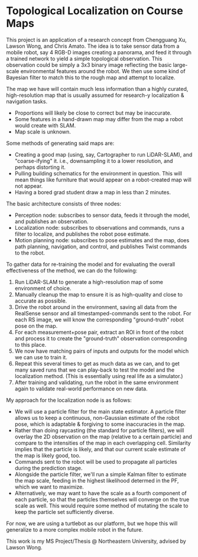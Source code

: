 # Topological Localization on Course Maps

This project is an application of a research concept from Chengguang Xu, Lawson Wong, and Chris Amato. The idea is to take sensor data from a mobile robot, say 4 RGB-D images creating a panorama, and feed it through a trained network to yield a simple topological observation. This observation could be simply a 3x3 binary image reflecting the basic large-scale environmental features around the robot. We then use some kind of Bayesian filter to match this to the rough map and attempt to localize.

The map we have will contain much less information than a highly curated, high-resolution map that is usually assumed for research-y localization & navigation tasks.
 - Proportions will likely be close to correct but may be inaccurate.
 - Some features in a hand-drawn map may differ from the map a robot would create with SLAM.
 - Map scale is unknown.

Some methods of generating said maps are:
 - Creating a good map (using, say, Cartographer to run LiDAR-SLAM), and "coarse-ifying" it. i.e., downsampling it to a lower resolution, and perhaps distorting it.
 - Pulling building schematics for the environment in question. This will mean things like furniture that would appear on a robot-created map will not appear.
 - Having a bored grad student draw a map in less than 2 minutes.

The basic architecture consists of three nodes:
 - Perception node: subscribes to sensor data, feeds it through the model, and publishes an observation.
 - Localization node: subscribes to observations and commands, runs a filter to localize, and publishes the robot pose estimate.
 - Motion planning node: subscribes to pose estimates and the map, does path planning, navigation, and control, and publishes Twist commands to the robot.

To gather data for re-training the model and for evaluating the overall effectiveness of the method, we can do the following:
 1. Run LiDAR-SLAM to generate a high-resolution map of some environment of choice.
 2. Manually cleanup the map to ensure it is as high-quality and close to accurate as possible.
 3. Drive the robot around in the environment, saving all data from the RealSense sensor and all timestamped-commands sent to the robot. For each RS image, we will know the corresponding "ground-truth" robot pose on the map.
 4. For each measurement+pose pair, extract an ROI in front of the robot and process it to create the "ground-truth" observation corresponding to this place.
 5. We now have matching pairs of inputs and outputs for the model which we can use to train it.
 6. Repeat this several times to get as much data as we can, and to get many saved runs that we can play-back to test the model and the localization method. (This is essentially using real life as a simulator.)
 7. After training and validating, run the robot in the same environment again to validate real-world performance on new data.

My approach for the localization node is as follows:
 - We will use a particle filter for the main state estimator. A particle filter allows us to keep a continuous, non-Gaussian estimate of the robot pose, which is adaptable & forgiving to some inaccuracies in the map.
 - Rather than doing raycasting (the standard for particle filters), we will overlay the 2D observation on the map (relative to a certain particle) and compare to the intensities of the map in each overlapping cell. Similarity implies that the particle is likely, and that our current scale estimate of the map is likely good, too.
 - Commands sent to the robot will be used to propagate all particles during the prediction stage.
 - Alongside the particle filter, we'll run a simple Kalman filter to estimate the map scale, feeding in the highest likelihood determed in the PF, which we want to maximize.
 - Alternatively, we may want to have the scale as a fourth component of each particle, so that the particles themselves will converge on the true scale as well. This would require some method of mutating the scale to keep the particle set sufficiently diverse.

For now, we are using a turtlebot as our platform, but we hope this will generalize to a more complex mobile robot in the future.

This work is my MS Project/Thesis @ Northeastern University, advised by Lawson Wong.
